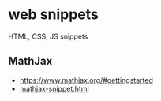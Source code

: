 # web snippets
HTML, CSS, JS snippets
## MathJax
* https://www.mathjax.org/#gettingstarted
* [mathjax-snippet.html](https://lbreuss.github.io/web-snippets/mathjax/mathjax-snippet.html)
